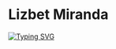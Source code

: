 # Lizbet Miranda

[![Typing SVG](https://readme-typing-svg.demolab.com?font=Fira+Code&weight=500&size=22&pause=1000&color=3841F7&width=435&lines=Engineer+student+and+TCPRO+student)](https://git.io/typing-svg)
